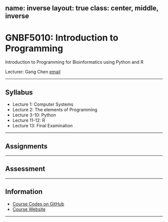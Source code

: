 name: inverse
layout: true
class: center, middle, inverse
---
# GNBF5010: Introduction to Programming

Introduction to Programming for Bioinformatics using Python and R

Lecturer: Gang Chen [email](chengangcs@gmail.com)

---

## Syllabus

* Lecture 1: Computer Systems
* Lecture 2: The elements of Programming
* Lecture 3-10: Python
* Lecture 11-12: R
* Lecture 13: Final Examination

---
## Assignments

---
## Assessment

---
## Information
* [Course Codes on GitHub](https://github.com/gangchen/CUHK-I2P/)
* [Course Website](https://gangchen.github.io/CUHK-I2P/index.html)
---
